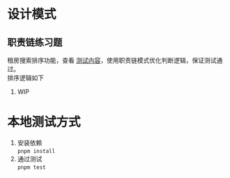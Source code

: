 # 设计模式

## 职责链练习题

租房搜索排序功能，查看 [测试内容](./src/chain-of-responsibility/sort.test.ts)，使用职责链模式优化判断逻辑，保证测试通过。  
排序逻辑如下
1. WIP

# 本地测试方式

1. 安装依赖  
   `pnpm install`
2. 通过测试  
   `pnpm test`
